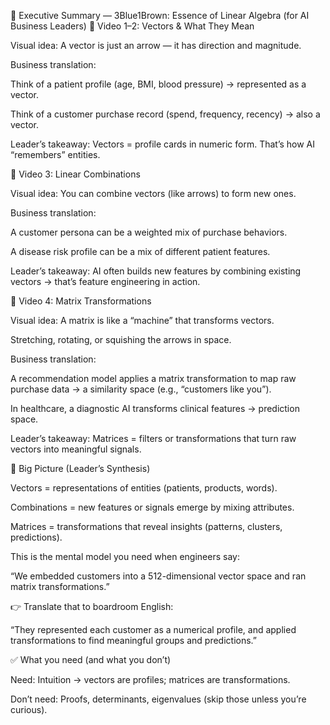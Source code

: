 📌 Executive Summary — 3Blue1Brown: Essence of Linear Algebra (for AI Business Leaders)
🎥 Video 1–2: Vectors & What They Mean

Visual idea: A vector is just an arrow — it has direction and magnitude.

Business translation:

Think of a patient profile (age, BMI, blood pressure) → represented as a vector.

Think of a customer purchase record (spend, frequency, recency) → also a vector.

Leader’s takeaway: Vectors = profile cards in numeric form. That’s how AI “remembers” entities.

🎥 Video 3: Linear Combinations

Visual idea: You can combine vectors (like arrows) to form new ones.

Business translation:

A customer persona can be a weighted mix of purchase behaviors.

A disease risk profile can be a mix of different patient features.

Leader’s takeaway: AI often builds new features by combining existing vectors → that’s feature engineering in action.

🎥 Video 4: Matrix Transformations

Visual idea: A matrix is like a “machine” that transforms vectors.

Stretching, rotating, or squishing the arrows in space.

Business translation:

A recommendation model applies a matrix transformation to map raw purchase data → a similarity space (e.g., “customers like you”).

In healthcare, a diagnostic AI transforms clinical features → prediction space.

Leader’s takeaway: Matrices = filters or transformations that turn raw vectors into meaningful signals.

🎯 Big Picture (Leader’s Synthesis)

Vectors = representations of entities (patients, products, words).

Combinations = new features or signals emerge by mixing attributes.

Matrices = transformations that reveal insights (patterns, clusters, predictions).

This is the mental model you need when engineers say:

“We embedded customers into a 512-dimensional vector space and ran matrix transformations.”

👉 Translate that to boardroom English:

“They represented each customer as a numerical profile, and applied transformations to find meaningful groups and predictions.”

✅ What you need (and what you don’t)

Need: Intuition → vectors are profiles; matrices are transformations.

Don’t need: Proofs, determinants, eigenvalues (skip those unless you’re curious).

